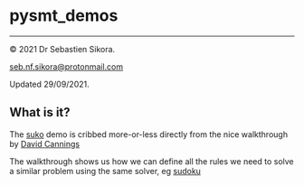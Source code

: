 # pysmt_demos
------------------------------------------------------------

© 2021 Dr Sebastien Sikora.

[seb.nf.sikora@protonmail.com](mailto:seb.nf.sikora@protonmail.com)

Updated 29/09/2021.

What is it?
---------------------------

The [suko](https://github.com/sebsikora/pysmt_demos/blob/main/suko_solved.py) demo is cribbed more-or-less directly from the nice walkthrough by [David Cannings](https://edeca.net/post/2017-06-03-solving-suko-with-pysmt/)

The walkthrough shows us how we can define all the rules we need to solve a similar problem using the same solver, eg [sudoku](https://github.com/sebsikora/pysmt_demos/blob/main/sudoku_solved.py)

